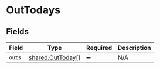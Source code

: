 # OutTodays


## Fields

| Field                                                       | Type                                                        | Required                                                    | Description                                                 |
| ----------------------------------------------------------- | ----------------------------------------------------------- | ----------------------------------------------------------- | ----------------------------------------------------------- |
| `outs`                                                      | [shared.OutToday](../../../sdk/models/shared/outtoday.md)[] | :heavy_minus_sign:                                          | N/A                                                         |
